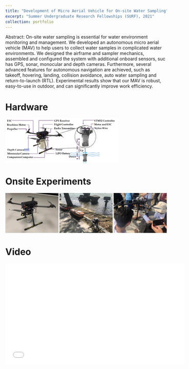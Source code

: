 ```yaml
---
title: "Development of Micro Aerial Vehicle for On-site Water Sampling"
excerpt: "Summer Undergraduate Research Fellowships (SURF), 2021"
collection: portfolio
---
```


Abstract: On-site water sampling is essential for water environment monitoring and management. We developed an autonomous micro aerial vehicle (MAV) to help users to collect water samples in complicated water environments. We designed the airframe and sampler mechanics, assembled and configured the system with additional onboard sensors, suc has GPS, sonar, monocular and depth cameras. Furthermore, several advanced features for autonomous navigation are achieved, such as takeoff, hovering, landing, collision avoidance, auto water sampling and return-to-launch (RTL). Experimental results show that our MAV is robust, easy-to-use in outdoor, and can significantly improve work efficiency.

Hardware
======
<img src='/images/surf21-system.png' width = "70%" align=center>

Onsite Experiments
======
<img src="/images/surf21-experiment.png"/>


Video
=======
<iframe width="560" height="315" src="//player.bilibili.com/player.html?aid=290079202&bvid=BV1Af4y1s74f&cid=324630542&page=1" scrolling="no" border="0" frameborder="no" framespacing="0" allowfullscreen="true"> </iframe>
